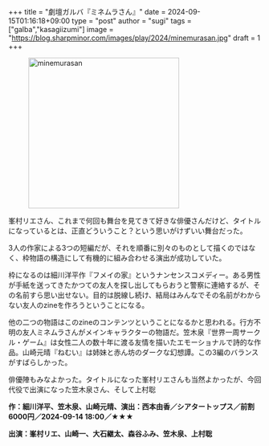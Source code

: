 +++
title = "劇壇ガルバ『ミネムラさん』"
date = 2024-09-15T01:16:18+09:00
type = "post"
author = "sugi"
tags = ["galba","kasagiizumi"]
image = "https://blog.sharpminor.com/images/play/2024/minemurasan.jpg"
draft = 1
+++
<figure class="alignleft"><img src="/images/play/2024/minemurasan.jpg" alt="minemurasan" style="width: 300px !important;"></figure>

峯村リエさん、これまで何回も舞台を見てきて好きな俳優さんだけど、タイトルになっているとは、正直どういうこと？という思いがけずいい舞台だった。

3人の作家による3つの短編だが、それを順番に別々のものとして描くのではなく、枠物語の構造にして有機的に組み合わせる演出が成功していた。

枠になるのは細川洋平作『フメイの家』というナンセンスコメディー。ある男性が手紙を送ってきたかつての友人を探し出してもらおうと警察に連絡するが、その名前すら思い出せない。目的は脱線し続け、結局はみんなでその名前がわからない友人のzineを作ろうということになる。

他の二つの物語はこのzineのコンテンツということになるかと思われる。行方不明の友人ミネムラさんがメインキャラクターの物語だ。笠木泉『世界一周サークル・ゲーム』は女性二人の数十年に渡る友情を描いたエモーショナルで詩的な作品。山崎元晴『ねむい』は姉妹と赤ん坊のダークな幻想譚。この3編のバランスがすばらしかった。

俳優陣もみなよかった。タイトルになった峯村リエさんも当然よかったが、今回代役で出演になった笠木泉さん、そして上村聡

**作：細川洋平、笠木泉、山崎元晴、演出：西本由香／シアタートップス／前割6000円／2024-09-14  18:00／★★★**

**出演：峯村リエ、山崎一、大石継太、森谷ふみ、笠木泉、上村聡**
